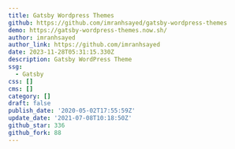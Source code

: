 ```yaml
---
title: Gatsby Wordpress Themes
github: https://github.com/imranhsayed/gatsby-wordpress-themes
demo: https://gatsby-wordpress-themes.now.sh/
author: imranhsayed
author_link: https://github.com/imranhsayed
date: 2023-11-28T05:31:15.330Z
description: Gatsby WordPress Theme
ssg:
  - Gatsby
css: []
cms: []
category: []
draft: false
publish_date: '2020-05-02T17:55:59Z'
update_date: '2021-07-08T10:18:50Z'
github_star: 336
github_fork: 88
---
```

